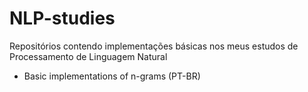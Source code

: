 # NLP-studies

Repositórios contendo implementações básicas nos meus estudos de Processamento de Linguagem Natural

* Basic implementations of n-grams (PT-BR)
